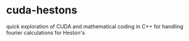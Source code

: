 # cuda-hestons
quick exploration of CUDA and mathematical coding in C++ for handling fourier calculations for Heston's
